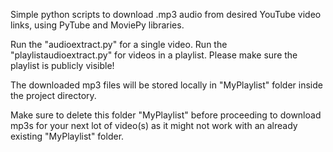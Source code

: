 Simple python scripts to download .mp3 audio from desired YouTube video links, using PyTube and MoviePy libraries.

Run the "audioextract.py" for a single video.
Run the "playlistaudioextract.py" for videos in a playlist. Please make sure the playlist is publicly visible!

The downloaded mp3 files will be stored locally in "MyPlaylist" folder inside the project directory.

Make sure to delete this folder "MyPlaylist" before proceeding to download mp3s for your next lot of video(s) as it might not work with an already existing "MyPlaylist" folder.
